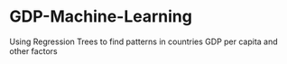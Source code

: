 # GDP-Machine-Learning
 Using Regression Trees to find patterns in countries GDP per capita and other factors
